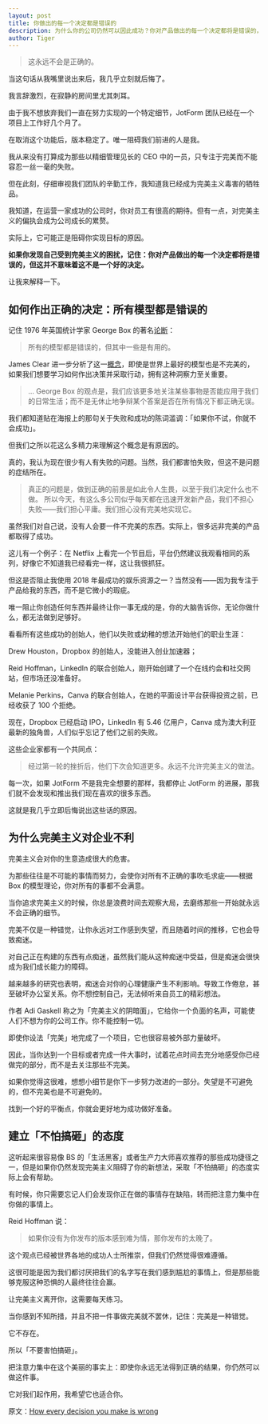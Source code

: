 ```yaml
---
layout: post
title: 你做出的每一个决定都是错误的
description: 为什么你的公司仍然可以因此成功？你对产品做出的每一个决定都将是错误的，但这并不意味着这不是一个好的决定。
author: Tiger
---
```


> 这永远不会是正确的。

当这句话从我嘴里说出来后，我几乎立刻就后悔了。

我言辞激烈，在寂静的房间里尤其刺耳。

由于我不想放弃我们一直在努力实现的一个特定细节，JotForm 团队已经在一个项目上工作好几个月了。

在取消这个功能后，版本稳定了。唯一阻碍我们前进的人是我。

我从来没有打算成为那些以精细管理见长的 CEO 中的一员，只专注于完美而不能容忍一丝一毫的失败。

但在此刻，仔细审视我们团队的辛勤工作，我知道我已经成为完美主义毒害的牺牲品。

我知道，在运营一家成功的公司时，你对员工有很高的期待。但有一点，对完美主义的偏执会成为公司成长的累赘。

实际上，它可能正是阻碍你实现目标的原因。

**如果你发现自己受到完美主义的困扰，记住：你对产品做出的每一个决定都将是错误的，但这并不意味着这不是一个好的决定。**

让我来解释一下。

## 如何作出正确的决定：所有模型都是错误的

记住 1976 年英国统计学家 George Box 的著名[论断](https://en.wikiquote.org/wiki/George_E._P._Box)：

> 所有的模型都是错误的，但其中一些是有用的。

James Clear 进一步分析了这一[概念](https://jamesclear.com/all-models-are-wrong)，即使是世界上最好的模型也是不完美的，如果我们想要学习如何作出决策并采取行动，拥有这种洞察力至关重要。

> ... George Box 的观点是，我们应该更多地关注某些事物是否能应用于我们的日常生活；而不是无休止地争辩某个答案是否在所有情况下都正确无误。

我们都知道贴在海报上的那句关于失败和成功的陈词滥调：「如果你不试，你就不会成功」。

但我们之所以花这么多精力来理解这个概念是有原因的。

真的，我认为现在很少有人有失败的问题。当然，我们都害怕失败，但这不是问题的症结所在。

> 真正的问题是，做到正确的前景是如此令人生畏，以至于我们决定什么也不做。
> 所以今天，有这么多公司似乎每天都在迅速开发新产品，我们不担心失败——我们担心平庸。我们担心没有完美地实现它。

虽然我们对自己说，没有人会要一件不完美的东西。实际上，很多远非完美的产品都取得了成功。

这儿有一个例子：在 Netflix 上看完一个节目后，平台仍然建议我观看相同的系列，好像它不知道我已经看完一样，这让我很抓狂。

但这是否阻止我使用 2018 年最成功的娱乐资源之一？当然没有——因为我专注于产品给我的东西，而不是它微小的瑕疵。

唯一阻止你创造任何东西并最终让你一事无成的是，你的大脑告诉你，无论你做什么，都无法做到足够好。

看看所有这些成功的创始人，他们以失败或幼稚的想法开始他们的职业生涯：

Drew Houston，Dropbox 的创始人，没能进入创业加速器；

Reid Hoffman，LinkedIn 的联合创始人，刚开始创建了一个在线约会和社交网站，但市场还没准备好。

Melanie Perkins，Canva 的联合创始人，在她的平面设计平台获得投资之前，已经收获了 100 个拒绝。

现在，Dropbox 已经启动 IPO，LinkedIn 有 5.46 亿用户，Canva 成为澳大利亚最新的独角兽，人们似乎忘记了他们之前的失败。

这些企业家都有一个共同点：

> 经过第一轮的挫折后，他们下次会知道更多。永远不允许完美主义的做法。

每一次，如果 JotForm 不是我完全想要的那样，我都停止 JotForm 的进展，那我们就不会发现和推出我们现在喜欢的很多东西。

这就是我几乎立即后悔说出这些话的原因。

## 为什么完美主义对企业不利

完美主义会对你的生意造成很大的危害。

为那些往往是不可能的事情而努力，会使你对所有不正确的事吹毛求疵——根据 Box 的模型理论，你对所有的事都不会满意。

当你追求完美主义的时候，你总是浪费时间去观察大局，去磨练那些一开始就永远不会正确的细节。

完美不仅是一种错觉，让你永远对工作感到失望，而且随着时间的推移，它也会导致痴迷。

对自己正在构建的东西有点痴迷，虽然我们能从这种痴迷中受益，但是痴迷会很快成为我们成长能力的障碍。

越来越多的研究也表明，痴迷会对你的心理健康产生不利影响。导致工作倦怠，甚至破坏办公室关系。你不想控制自己，无法倾听来自员工的精彩想法。

作者 Adi Gaskell 称之为「完美主义的阴暗面」，它给你一个负面的名声，可能使人们不想为你的公司工作。你不能控制一切。

即使你设法「完美」地完成了一个项目，它也很容易被外部力量破坏。

因此，当你达到一个目标或者完成一件大事时，试着花点时间去充分地感受你已经做完的部分，而不是去关注那些不完美。

如果你觉得这很难，想想小细节是你下一步努力改进的一部分。失望是不可避免的，但不完美也是不可避免的。

找到一个好的平衡点，你就会更好地为成功做好准备。

## 建立「不怕搞砸」的态度

这听起来很容易像 BS 的「生活黑客」或者生产力大师喜欢推荐的那些成功捷径之一，但是如果你仍然发现完美主义阻碍了你的新想法，采取「不怕搞砸」的态度实际上会有帮助。

有时候，你只需要忘记人们会发现你正在做的事情存在缺陷，转而把注意力集中在你做的事情上。

Reid Hoffman 说：

> 如果你没有为你发布的版本感到难为情，那你发布的太晚了。

这个观点已经被世界各地的成功人士所推崇，但我们仍然觉得很难遵循。

这很可能是因为我们都讨厌把我们的名字写在我们感到尴尬的事情上，但是那些能够克服这种恐惧的人最终往往会赢。

让完美主义离开你，这需要每天练习。

当你感到不知所措，并且不把一件事做完美就不罢休，记住：完美是一种错觉。

它不存在。

所以「不要害怕搞砸」。

把注意力集中在这个美丽的事实上：即使你永远无法得到正确的结果，你仍然可以做这件事。

它对我们起作用，我希望它也适合你。

原文：[How every decision you make is wrong](https://medium.com/swlh/how-every-decision-you-make-is-wrong-ab6d1b71ab0e)
